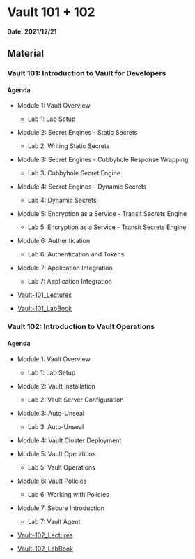 # Vault 101 + 102

__Date: 2021/12/21__

## Material 

### Vault 101: Introduction to Vault for Developers

#### Agenda

* Module 1: Vault Overview
  - Lab 1: Lab Setup
* Module 2: Secret Engines - Static Secrets
  - Lab 2: Writing Static Secrets
* Module 3: Secret Engines - Cubbyhole Response Wrapping
  - Lab 3: Cubbyhole Secret Engine
* Module 4: Secret Engines - Dynamic Secrets
  - Lab 4: Dynamic Secrets
* Module 5: Encryption as a Service - Transit Secrets Engine
  - Lab 5: Encryption as a Service - Transit Secrets Engine
* Module 6: Authentication
  - Lab 6: Authentication and Tokens
* Module 7: Application Integration
  - Lab 7: Application Integration

* [Vault-101_Lectures](https://s3-us-west-2.amazonaws.com/hashicorp-education/courses/vault-101/Vault-101_Lectures.pdf)
* [Vault-101_LabBook](https://hashicorp-education.s3-us-west-2.amazonaws.com/courses/vault-101/Vault-101_LabBook.html)

### Vault 102: Introduction to Vault Operations

#### Agenda

* Module 1: Vault Overview
  - Lab 1: Lab Setup
* Module 2: Vault Installation
  - Lab 2: Vault Server Configuration
* Module 3: Auto-Unseal
  - Lab 3: Auto-Unseal
* Module 4: Vault Cluster Deployment
* Module 5: Vault Operations
  - Lab 5: Vault Operations
* Module 6: Vault Policies
  - Lab 6: Working with Policies
* Module 7: Secure Introduction
  - Lab 7: Vault Agent

* [Vault-102_Lectures](https://s3-us-west-2.amazonaws.com/hashicorp-education/courses/vault-102/Vault-102_Lectures.pdf)
* [Vault-102_LabBook](https://hashicorp-education.s3-us-west-2.amazonaws.com/courses/vault-102/Vault-102_LabBook.html)

